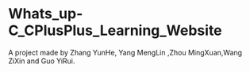 # Whats_up-C_CPlusPlus_Learning_Website
A  project made by Zhang YunHe, Yang MengLin ,Zhou MingXuan,Wang ZiXin and Guo YiRui.
